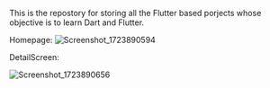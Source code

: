 This is the repostory for storing all the Flutter based porjects whose objective is to learn Dart and Flutter. 


Homepage:
![Screenshot_1723890594](https://github.com/user-attachments/assets/694a0279-1a08-4ba8-9ed6-c0b58151ff2e)



DetailScreen:

![Screenshot_1723890656](https://github.com/user-attachments/assets/0e979432-b5db-4e55-a658-e79c8b3c21e6)
